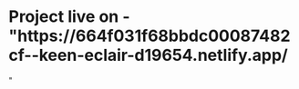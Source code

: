 <h1>Project live on - "<a>https://664f031f68bbdc00087482cf--keen-eclair-d19654.netlify.app/</a></h1>"
